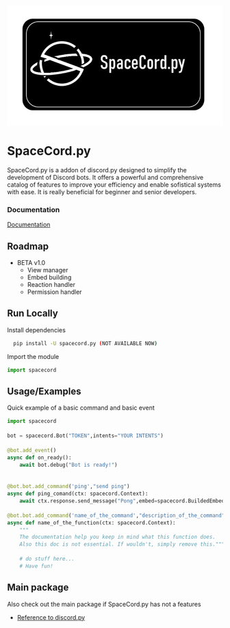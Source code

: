 
![Logo](https://github.com/Happistarz/SpaceCord.py/blob/main/Sans%20titre.png)


# SpaceCord.py

SpaceCord.py is a addon of discord.py designed to simplify the development of Discord bots. It offers a powerful and comprehensive catalog of features to improve your efficiency and enable sofistical systems with ease.
It is really beneficial for beginner and senior developers.


### Documentation

[Documentation](https://linktodocumentation)


## Roadmap

- BETA v1.0
    - View manager
    - Embed building
    - Reaction handler
    - Permission handler


## Run Locally

Install dependencies

```bash
  pip install -U spacecord.py (NOT AVAILABLE NOW)
```

Import the module

```python
import spacecord
```

## Usage/Examples

Quick example of a basic command and basic event
```python
import spacecord

bot = spacecord.Bot("TOKEN",intents="YOUR INTENTS")

@bot.add_event()
async def on_ready():
    await bot.debug("Bot is ready!")


@bot.bot.add_command('ping',"send ping")
async def ping_comand(ctx: spacecord.Context):
    await ctx.response.send_message("Pong",embed=spacecord.BuildedEmbed.InfoEmbed("Pong!"))

@bot.bot.add_command('name_of_the_command',"description_of_the_command")
async def name_of_the_function(ctx: spacecord.Context):
    """
    The documentation help you keep in mind what this function does.
    Also this doc is not essential. If wouldn't, simply remove this."""
    
    # do stuff here...
    # Have fun!

```


## Main package

Also check out the main package if SpaceCord.py has not a features
- [Reference to discord.py](https://pypi.org/project/discord.py/)
